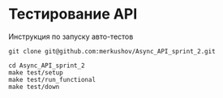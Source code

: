# Тестирование API

Инструкция по запуску авто-тестов

```
git clone git@github.com:merkushov/Async_API_sprint_2.git

cd Async_API_sprint_2
make test/setup
make test/run_functional
make test/down
```
